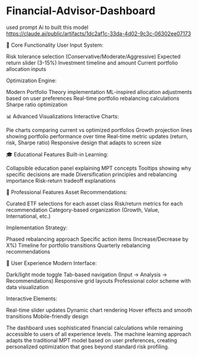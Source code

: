 # Financial-Advisor-Dashboard
used prompt Ai to built this model
https://claude.ai/public/artifacts/1dc2af1c-33da-4d02-9c3c-06302ee07173

🎯 Core Functionality
User Input System:

Risk tolerance selection (Conservative/Moderate/Aggressive)
Expected return slider (3-15%)
Investment timeline and amount
Current portfolio allocation inputs

Optimization Engine:

Modern Portfolio Theory implementation
ML-inspired allocation adjustments based on user preferences
Real-time portfolio rebalancing calculations
Sharpe ratio optimization

📊 Advanced Visualizations
Interactive Charts:

Pie charts comparing current vs optimized portfolios
Growth projection lines showing portfolio performance over time
Real-time metric updates (return, risk, Sharpe ratio)
Responsive design that adapts to screen size

🎓 Educational Features
Built-in Learning:

Collapsible education panel explaining MPT concepts
Tooltips showing why specific decisions are made
Diversification principles and rebalancing importance
Risk-return tradeoff explanations

🔧 Professional Features
Asset Recommendations:

Curated ETF selections for each asset class
Risk/return metrics for each recommendation
Category-based organization (Growth, Value, International, etc.)

Implementation Strategy:

Phased rebalancing approach
Specific action items (Increase/Decrease by X%)
Timeline for portfolio transitions
Quarterly rebalancing recommendations

🎨 User Experience
Modern Interface:

Dark/light mode toggle
Tab-based navigation (Input → Analysis → Recommendations)
Responsive grid layouts
Professional color scheme with data visualization

Interactive Elements:

Real-time slider updates
Dynamic chart rendering
Hover effects and smooth transitions
Mobile-friendly design

The dashboard uses sophisticated financial calculations while remaining accessible to users of all experience levels. The machine learning approach adapts the traditional MPT model based on user preferences, creating personalized optimization that goes beyond standard risk profiling.
